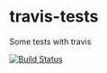 # travis-tests
Some tests with travis



[![Build Status](https://travis-ci.org/torrentalle/travis-tests.svg?branch=master)](https://travis-ci.org/torrentalle/travis-tests)
